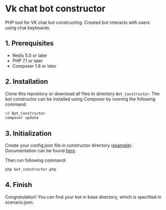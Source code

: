 # Vk chat bot constructor

PHP tool for VK chat bot constructing. Created bot interacts with users using chat keyboards.

## 1. Prerequisites

* Redis 5.0 or later
* PHP 7.1 or later
* Composer 1.8 or later

## 2. Installation

Clone this repository or download all files to directory `Bot_Constructor`. The bot constructor can be installed using Composer by running the following command:

```sh
cd Bot_Constructor
composer update
```

## 3. Initialization

Create your config.json file in constructor directory ([example](https://github.com/NikolayZakharevich/Bot_Constructor/blob/master/scenario.json)). Documentation can be found [here](https://github.com/NikolayZakharevich/Bot_Constructor/blob/master/SCENARIO_DOCUMENTATION.md). 

Then run following command:
```sh
php bot_constructor.php
```

## 4. Finish

Congratulation! You can find your bot in base directory, which is specified in scenario.json.
